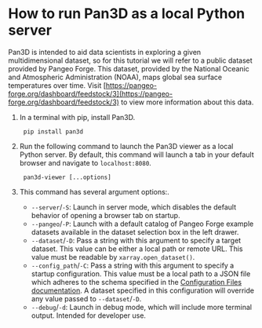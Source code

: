 # How to run Pan3D as a local Python server

Pan3D is intended to aid data scientists in exploring a given multidimensional dataset, so for this tutorial we will refer to a public dataset provided by Pangeo Forge. This dataset, provided by the National Oceanic and Atmospheric Administration (NOAA), maps global sea surface temperatures over time.  Visit [https://pangeo-forge.org/dashboard/feedstock/3](https://pangeo-forge.org/dashboard/feedstock/3) to view more information about this data.

1. In a terminal with pip, install Pan3D.

        pip install pan3d

2. Run the following command to launch the Pan3D viewer as a local Python server. By default, this command will launch a tab in your default browser and navigate to `localhost:8080`.

        pan3d-viewer [...options]

3. This command has several argument options:.

    - `--server`/`-S`: Launch in server mode, which disables the default behavior of opening a browser tab on startup.
    - `--pangeo`/`-P`: Launch with a default catalog of Pangeo Forge example datasets available in the dataset selection box in the left drawer.
    - `--dataset`/`-D`: Pass a string with this argument to specify a target dataset. This value can be either a local path or remote URL. This value must be readable by `xarray.open_dataset()`.
    - `--config_path`/`-C`: Pass a string with this argument to specify a startup configuration. This value must be a local path to a JSON file which adheres to the schema specified in the [Configuration Files documentation](../api/configuration.md). A dataset specified in this configuration will override any value passed to `--dataset`/`-D`.
    - `--debug`/`-d`: Launch in debug mode, which will include more terminal output. Intended for developer use.
